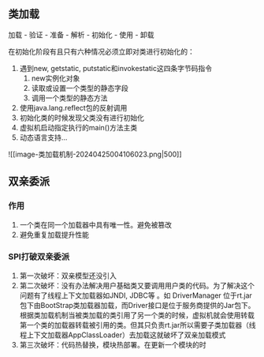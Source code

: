 ## 类加载

加载 - 验证 - 准备 - 解析 - 初始化 - 使用 - 卸载

在初始化阶段有且只有六种情况必须立即对类进行初始化的：

1. 遇到new, getstatic, putstatic和invokestatic这四条字节码指令
    1. new实例化对象
    2. 读取或设置一个类型的静态字段
    3. 调用一个类型的静态方法
2. 使用java.lang.reflect包的反射调用
3. 初始化类的时候发现父类没有进行初始化
4. 虚拟机启动指定执行的main()方法主类
5. 动态语言支持...


![[image-类加载机制-20240425004106023.png|500]]



## 双亲委派

### 作用

1. 一个类在同一个加载器中具有唯一性。避免被篡改
2. 避免重复加载提升性能

### SPI打破双亲委派

1. 第一次破坏：双亲模型还没引入
2. 第二次破坏：没有办法解决用户基础类又要调用用户类的代码。为了解决这个问题有了线程上下文加载器如JNDI, JDBC等 。如 DriverManager 位于rt.jar包下由BootStrap类加载器加载，而Driver接口是位于服务商提供的Jar包下。根据类加载机制当被类加载的类引用了另一个类的时候，虚拟机就会使用转载第一个类的加载器转载被引用的类。但其只负责rt.jar所以需要子类加载器（线程上下文加载器AppClassLoader）去加载这就破坏了双亲加载模式
3. 第三次破坏：代码热替换，模块热部署。在更新一个模块的时